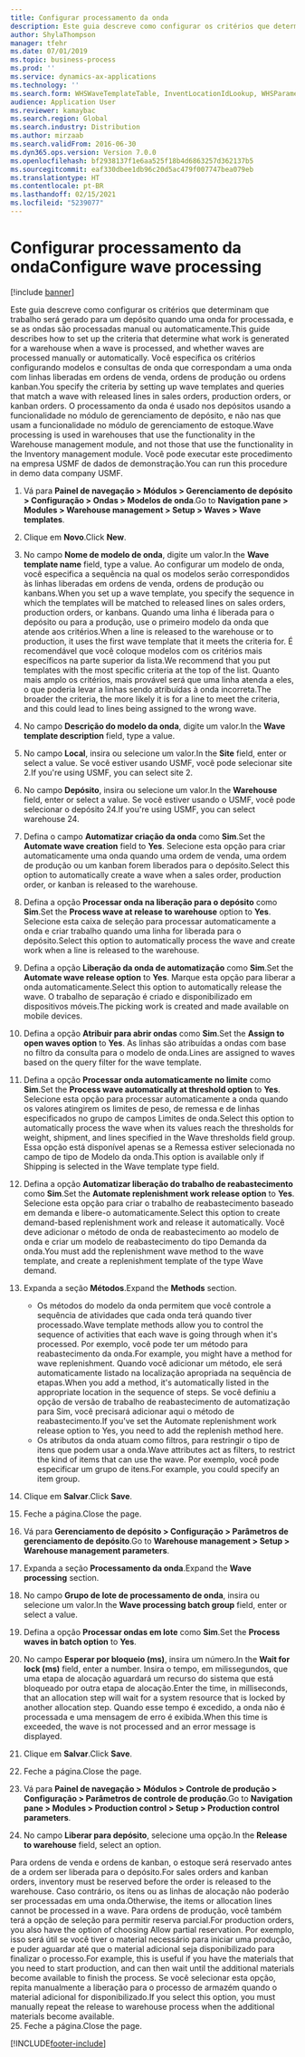 ```yaml
---
title: Configurar processamento da onda
description: Este guia descreve como configurar os critérios que determinam que trabalho será gerado para um depósito quando uma onda for processada, e se as ondas são processadas manual ou automaticamente.
author: ShylaThompson
manager: tfehr
ms.date: 07/01/2019
ms.topic: business-process
ms.prod: ''
ms.service: dynamics-ax-applications
ms.technology: ''
ms.search.form: WHSWaveTemplateTable, InventLocationIdLookup, WHSParameters, ProdParameters, whswavetablecreatenew, WHSWaveTable, WHSWaveAttributes, WHSKanbanWaveTable, WHSWaveTableListPage, WHSKanbanWaveTableListPage
audience: Application User
ms.reviewer: kamaybac
ms.search.region: Global
ms.search.industry: Distribution
ms.author: mirzaab
ms.search.validFrom: 2016-06-30
ms.dyn365.ops.version: Version 7.0.0
ms.openlocfilehash: bf2938137f1e6aa525f18b4d6863257d362137b5
ms.sourcegitcommit: eaf330dbee1db96c20d5ac479f007747bea079eb
ms.translationtype: HT
ms.contentlocale: pt-BR
ms.lasthandoff: 02/15/2021
ms.locfileid: "5239077"
---
```

# <a name="configure-wave-processing"></a><span data-ttu-id="f0385-103">Configurar processamento da onda</span><span class="sxs-lookup"><span data-stu-id="f0385-103">Configure wave processing</span></span>

[!include [banner](../../includes/banner.md)]

<span data-ttu-id="f0385-104">Este guia descreve como configurar os critérios que determinam que trabalho será gerado para um depósito quando uma onda for processada, e se as ondas são processadas manual ou automaticamente.</span><span class="sxs-lookup"><span data-stu-id="f0385-104">This guide describes how to set up the criteria that determine what work is generated for a warehouse when a wave is processed, and whether waves are processed manually or automatically.</span></span> <span data-ttu-id="f0385-105">Você especifica os critérios configurando modelos e consultas de onda que correspondam a uma onda com linhas liberadas em ordens de venda, ordens de produção ou ordens kanban.</span><span class="sxs-lookup"><span data-stu-id="f0385-105">You specify the criteria by setting up wave templates and queries that match a wave with released lines in sales orders, production orders, or kanban orders.</span></span> <span data-ttu-id="f0385-106">O processamento da onda é usado nos depósitos usando a funcionalidade no módulo de gerenciamento de depósito, e não nas que usam a funcionalidade no módulo de gerenciamento de estoque.</span><span class="sxs-lookup"><span data-stu-id="f0385-106">Wave processing is used in warehouses that use the functionality in the Warehouse management module, and not those that use the functionality in the Inventory management module.</span></span> <span data-ttu-id="f0385-107">Você pode executar este procedimento na empresa USMF de dados de demonstração.</span><span class="sxs-lookup"><span data-stu-id="f0385-107">You can run this procedure in demo data company USMF.</span></span>

1. <span data-ttu-id="f0385-108">Vá para **Painel de navegação > Módulos > Gerenciamento de depósito > Configuração > Ondas > Modelos de onda**.</span><span class="sxs-lookup"><span data-stu-id="f0385-108">Go to **Navigation pane > Modules > Warehouse management > Setup > Waves > Wave templates**.</span></span>
2. <span data-ttu-id="f0385-109">Clique em **Novo**.</span><span class="sxs-lookup"><span data-stu-id="f0385-109">Click **New**.</span></span>
3. <span data-ttu-id="f0385-110">No campo **Nome de modelo de onda**, digite um valor.</span><span class="sxs-lookup"><span data-stu-id="f0385-110">In the **Wave template name** field, type a value.</span></span> <span data-ttu-id="f0385-111">Ao configurar um modelo de onda, você especifica a sequência na qual os modelos serão correspondidos às linhas liberadas em ordens de venda, ordens de produção ou kanbans.</span><span class="sxs-lookup"><span data-stu-id="f0385-111">When you set up a wave template, you specify the sequence in which the templates will be matched to released lines on sales orders, production orders, or kanbans.</span></span> <span data-ttu-id="f0385-112">Quando uma linha é liberada para o depósito ou para a produção, use o primeiro modelo da onda que atende aos critérios.</span><span class="sxs-lookup"><span data-stu-id="f0385-112">When a line is released to the warehouse or to production, it uses the first wave template that it meets the criteria for.</span></span> <span data-ttu-id="f0385-113">É recomendável que você coloque modelos com os critérios mais específicos na parte superior da lista.</span><span class="sxs-lookup"><span data-stu-id="f0385-113">We recommend that you put templates with the most specific criteria at the top of the list.</span></span> <span data-ttu-id="f0385-114">Quanto mais amplo os critérios, mais provável será que uma linha atenda a eles, o que poderia levar a linhas sendo atribuídas à onda incorreta.</span><span class="sxs-lookup"><span data-stu-id="f0385-114">The broader the criteria, the more likely it is for a line to meet the criteria, and this could lead to lines being assigned to the wrong wave.</span></span>  
4. <span data-ttu-id="f0385-115">No campo **Descrição do modelo da onda**, digite um valor.</span><span class="sxs-lookup"><span data-stu-id="f0385-115">In the **Wave template description** field, type a value.</span></span>
5. <span data-ttu-id="f0385-116">No campo **Local**, insira ou selecione um valor.</span><span class="sxs-lookup"><span data-stu-id="f0385-116">In the **Site** field, enter or select a value.</span></span> <span data-ttu-id="f0385-117">Se você estiver usando USMF, você pode selecionar site 2.</span><span class="sxs-lookup"><span data-stu-id="f0385-117">If you're using USMF, you can select site 2.</span></span>  
6. <span data-ttu-id="f0385-118">No campo **Depósito**, insira ou selecione um valor.</span><span class="sxs-lookup"><span data-stu-id="f0385-118">In the **Warehouse** field, enter or select a value.</span></span> <span data-ttu-id="f0385-119">Se você estiver usando o USMF, você pode selecionar o depósito 24.</span><span class="sxs-lookup"><span data-stu-id="f0385-119">If you're using USMF, you can select warehouse 24.</span></span>  
7. <span data-ttu-id="f0385-120">Defina o campo **Automatizar criação da onda** como **Sim**.</span><span class="sxs-lookup"><span data-stu-id="f0385-120">Set the **Automate wave creation** field to **Yes**.</span></span> <span data-ttu-id="f0385-121">Selecione esta opção para criar automaticamente uma onda quando uma ordem de venda, uma ordem de produção ou um kanban forem liberados para o depósito.</span><span class="sxs-lookup"><span data-stu-id="f0385-121">Select this option to automatically create a wave when a sales order, production order, or kanban is released to the warehouse.</span></span>  
8. <span data-ttu-id="f0385-122">Defina a opção **Processar onda na liberação para o depósito** como **Sim**.</span><span class="sxs-lookup"><span data-stu-id="f0385-122">Set the **Process wave at release to warehouse** option to **Yes**.</span></span> <span data-ttu-id="f0385-123">Selecione esta caixa de seleção para processar automaticamente a onda e criar trabalho quando uma linha for liberada para o depósito.</span><span class="sxs-lookup"><span data-stu-id="f0385-123">Select this option to automatically process the wave and create work when a line is released to the warehouse.</span></span>  
9. <span data-ttu-id="f0385-124">Defina a opção **Liberação da onda de automatização** como **Sim**.</span><span class="sxs-lookup"><span data-stu-id="f0385-124">Set the **Automate wave release option** to **Yes**.</span></span> <span data-ttu-id="f0385-125">Marque esta opção para liberar a onda automaticamente.</span><span class="sxs-lookup"><span data-stu-id="f0385-125">Select this option to automatically release the wave.</span></span> <span data-ttu-id="f0385-126">O trabalho de separação é criado e disponibilizado em dispositivos móveis.</span><span class="sxs-lookup"><span data-stu-id="f0385-126">The picking work is created and made available on mobile devices.</span></span>  
10. <span data-ttu-id="f0385-127">Defina a opção **Atribuir para abrir ondas** como **Sim**.</span><span class="sxs-lookup"><span data-stu-id="f0385-127">Set the **Assign to open waves option** to **Yes**.</span></span> <span data-ttu-id="f0385-128">As linhas são atribuídas a ondas com base no filtro da consulta para o modelo de onda.</span><span class="sxs-lookup"><span data-stu-id="f0385-128">Lines are assigned to waves based on the query filter for the wave template.</span></span>  
11. <span data-ttu-id="f0385-129">Defina a opção **Processar onda automaticamente no limite** como **Sim**.</span><span class="sxs-lookup"><span data-stu-id="f0385-129">Set the **Process wave automatically at threshold option** to **Yes**.</span></span> <span data-ttu-id="f0385-130">Selecione esta opção para processar automaticamente a onda quando os valores atingirem os limites de peso, de remessa e de linhas especificados no grupo de campos Limites de onda.</span><span class="sxs-lookup"><span data-stu-id="f0385-130">Select this option to automatically process the wave when its values reach the thresholds for weight, shipment, and lines specified in the Wave thresholds field group.</span></span> <span data-ttu-id="f0385-131">Essa opção está disponível apenas se a Remessa estiver selecionada no campo de tipo de Modelo da onda.</span><span class="sxs-lookup"><span data-stu-id="f0385-131">This option is available only if Shipping is selected in the Wave template type field.</span></span>  
12. <span data-ttu-id="f0385-132">Defina a opção **Automatizar liberação do trabalho de reabastecimento** como **Sim**.</span><span class="sxs-lookup"><span data-stu-id="f0385-132">Set the **Automate replenishment work release option** to **Yes**.</span></span> <span data-ttu-id="f0385-133">Selecione esta opção para criar o trabalho de reabastecimento baseado em demanda e libere-o automaticamente.</span><span class="sxs-lookup"><span data-stu-id="f0385-133">Select this option to create demand-based replenishment work and release it automatically.</span></span> <span data-ttu-id="f0385-134">Você deve adicionar o método de onda de reabastecimento ao modelo de onda e criar um modelo de reabastecimento do tipo Demanda da onda.</span><span class="sxs-lookup"><span data-stu-id="f0385-134">You must add the replenishment wave method to the wave template, and create a replenishment template of the type Wave demand.</span></span>  
13. <span data-ttu-id="f0385-135">Expanda a seção **Métodos**.</span><span class="sxs-lookup"><span data-stu-id="f0385-135">Expand the **Methods** section.</span></span>

    - <span data-ttu-id="f0385-136">Os métodos do modelo da onda permitem que você controle a sequência de atividades que cada onda terá quando tiver processado.</span><span class="sxs-lookup"><span data-stu-id="f0385-136">Wave template methods allow you to control the sequence of activities that each wave is going through when it's processed.</span></span> <span data-ttu-id="f0385-137">Por exemplo, você pode ter um método para reabastecimento da onda.</span><span class="sxs-lookup"><span data-stu-id="f0385-137">For example, you might have a method for wave replenishment.</span></span> <span data-ttu-id="f0385-138">Quando você adicionar um método, ele será automaticamente listado na localização apropriada na sequência de etapas.</span><span class="sxs-lookup"><span data-stu-id="f0385-138">When you add a method, it's automatically listed in the appropriate location in the sequence of steps.</span></span> <span data-ttu-id="f0385-139">Se você definiu a opção de versão de trabalho de reabastecimento de automatização para Sim, você precisará adicionar aqui o método de reabastecimento.</span><span class="sxs-lookup"><span data-stu-id="f0385-139">If you've set the Automate replenishment work release option to Yes, you need to add the replenish method here.</span></span>  
    - <span data-ttu-id="f0385-140">Os atributos da onda atuam como filtros, para restringir o tipo de itens que podem usar a onda.</span><span class="sxs-lookup"><span data-stu-id="f0385-140">Wave attributes act as filters, to restrict the kind of items that can use the wave.</span></span> <span data-ttu-id="f0385-141">Por exemplo, você pode especificar um grupo de itens.</span><span class="sxs-lookup"><span data-stu-id="f0385-141">For example, you could specify an item group.</span></span>  
14. <span data-ttu-id="f0385-142">Clique em **Salvar**.</span><span class="sxs-lookup"><span data-stu-id="f0385-142">Click **Save**.</span></span>
15. <span data-ttu-id="f0385-143">Feche a página.</span><span class="sxs-lookup"><span data-stu-id="f0385-143">Close the page.</span></span>
16. <span data-ttu-id="f0385-144">Vá para **Gerenciamento de depósito > Configuração > Parâmetros de gerenciamento de depósito**.</span><span class="sxs-lookup"><span data-stu-id="f0385-144">Go to **Warehouse management > Setup > Warehouse management parameters**.</span></span>
17. <span data-ttu-id="f0385-145">Expanda a seção **Processamento da onda**.</span><span class="sxs-lookup"><span data-stu-id="f0385-145">Expand the **Wave processing** section.</span></span>
18. <span data-ttu-id="f0385-146">No campo **Grupo de lote de processamento de onda**, insira ou selecione um valor.</span><span class="sxs-lookup"><span data-stu-id="f0385-146">In the **Wave processing batch group** field, enter or select a value.</span></span>
19. <span data-ttu-id="f0385-147">Defina a opção **Processar ondas em lote** como **Sim**.</span><span class="sxs-lookup"><span data-stu-id="f0385-147">Set the **Process waves in batch option** to **Yes**.</span></span>
20. <span data-ttu-id="f0385-148">No campo **Esperar por bloqueio (ms)**, insira um número.</span><span class="sxs-lookup"><span data-stu-id="f0385-148">In the **Wait for lock (ms)** field, enter a number.</span></span> <span data-ttu-id="f0385-149">Insira o tempo, em milissegundos, que uma etapa de alocação aguardará um recurso do sistema que está bloqueado por outra etapa de alocação.</span><span class="sxs-lookup"><span data-stu-id="f0385-149">Enter the time, in milliseconds, that an allocation step will wait for a system resource that is locked by another allocation step.</span></span> <span data-ttu-id="f0385-150">Quando esse tempo é excedido, a onda não é processada e uma mensagem de erro é exibida.</span><span class="sxs-lookup"><span data-stu-id="f0385-150">When this time is exceeded, the wave is not processed and an error message is displayed.</span></span>  
21. <span data-ttu-id="f0385-151">Clique em **Salvar**.</span><span class="sxs-lookup"><span data-stu-id="f0385-151">Click **Save**.</span></span>
22. <span data-ttu-id="f0385-152">Feche a página.</span><span class="sxs-lookup"><span data-stu-id="f0385-152">Close the page.</span></span>
23. <span data-ttu-id="f0385-153">Vá para **Painel de navegação > Módulos > Controle de produção > Configuração > Parâmetros de controle de produção**.</span><span class="sxs-lookup"><span data-stu-id="f0385-153">Go to **Navigation pane > Modules > Production control > Setup > Production control parameters**.</span></span>
24. <span data-ttu-id="f0385-154">No campo **Liberar para depósito**, selecione uma opção.</span><span class="sxs-lookup"><span data-stu-id="f0385-154">In the **Release to warehouse** field, select an option.</span></span>

<span data-ttu-id="f0385-155">Para ordens de venda e ordens de kanban, o estoque será reservado antes de a ordem ser liberada para o depósito.</span><span class="sxs-lookup"><span data-stu-id="f0385-155">For sales orders and kanban orders, inventory must be reserved before the order is released to the warehouse.</span></span> <span data-ttu-id="f0385-156">Caso contrário, os itens ou as linhas de alocação não poderão ser processadas em uma onda.</span><span class="sxs-lookup"><span data-stu-id="f0385-156">Otherwise, the items or allocation lines cannot be processed in a wave.</span></span> <span data-ttu-id="f0385-157">Para ordens de produção, você também terá a opção de seleção para permitir reserva parcial.</span><span class="sxs-lookup"><span data-stu-id="f0385-157">For production orders, you also have the option of choosing Allow partial reservation.</span></span> <span data-ttu-id="f0385-158">Por exemplo, isso será útil se você tiver o material necessário para iniciar uma produção, e puder aguardar até que o material adicional seja disponibilizado para finalizar o processo.</span><span class="sxs-lookup"><span data-stu-id="f0385-158">For example, this is useful if you have the materials that you need to start production, and can then wait until the additional materials become available to finish the process.</span></span> <span data-ttu-id="f0385-159">Se você selecionar esta opção, repita manualmente a liberação para o processo de armazém quando o material adicional for disponibilizado.</span><span class="sxs-lookup"><span data-stu-id="f0385-159">If you select this option, you must manually repeat the release to warehouse process when the additional materials become available.</span></span>  
25. <span data-ttu-id="f0385-160">Feche a página.</span><span class="sxs-lookup"><span data-stu-id="f0385-160">Close the page.</span></span>



[!INCLUDE[footer-include](../../../includes/footer-banner.md)]